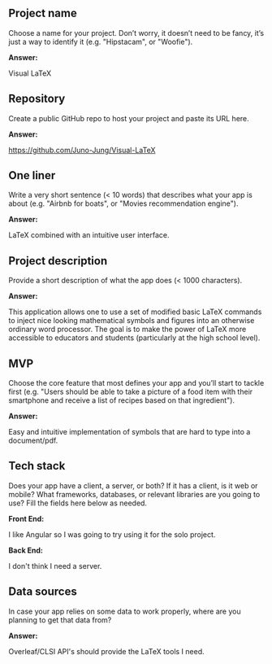 ## Project name

Choose a name for your project. Don’t worry, it doesn’t need to be fancy, it’s just a way to identify it (e.g. "Hipstacam", or "Woofie").

**Answer:**

Visual LaTeX

## Repository

Create a public GitHub repo to host your project and paste its URL here.

**Answer:**

https://github.com/Juno-Jung/Visual-LaTeX

## One liner

Write a very short sentence (< 10 words) that describes what your app is about (e.g. "Airbnb for boats", or "Movies recommendation engine").

**Answer:**

LaTeX combined with an intuitive user interface.

## Project description

Provide a short description of what the app does (< 1000 characters).

**Answer:**

This application allows one to use a set of modified basic LaTeX commands to inject nice looking mathematical symbols and figures into an otherwise ordinary word processor. The goal is to make the power of LaTeX more accessible to educators and students (particularly at the high school level).

## MVP

Choose the core feature that most defines your app and you’ll start to tackle first (e.g. "Users should be able to take a picture of a food item with their smartphone and receive a list of recipes based on that ingredient").

**Answer:**

Easy and intuitive implementation of symbols that are hard to type into a document/pdf.

## Tech stack

Does your app have a client, a server, or both? If it has a client, is it web or mobile? What frameworks, databases, or relevant libraries are you going to use? Fill the fields here below as needed.

**Front End:**

I like Angular so I was going to try using it for the solo project.

**Back End:**

I don't think I need a server.

## Data sources

In case your app relies on some data to work properly, where are you planning to get that data from?

**Answer:**

Overleaf/CLSI API's should provide the LaTeX tools I need.